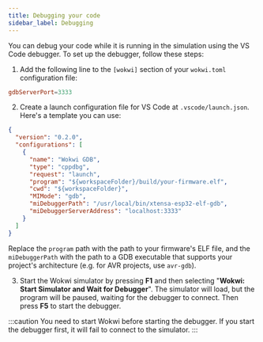 ```yaml
---
title: Debugging your code
sidebar_label: Debugging
---
```


You can debug your code while it is running in the simulation using the VS Code debugger. To set up the debugger, follow these steps:

1. Add the following line to the `[wokwi]` section of your `wokwi.toml` configuration file:

```toml
gdbServerPort=3333
```

2. Create a launch configuration file for VS Code at `.vscode/launch.json`. Here's a template you can use:

```json
{
  "version": "0.2.0",
  "configurations": [
    {
      "name": "Wokwi GDB",
      "type": "cppdbg",
      "request": "launch",
      "program": "${workspaceFolder}/build/your-firmware.elf",
      "cwd": "${workspaceFolder}",
      "MIMode": "gdb",
      "miDebuggerPath": "/usr/local/bin/xtensa-esp32-elf-gdb",
      "miDebuggerServerAddress": "localhost:3333"
    }
  ]
}
```

Replace the `program` path with the path to your firmware's ELF file, and the `miDebuggerPath` with the path to a GDB executable that supports your project's architecture (e.g. for AVR projects, use `avr-gdb`).

3. Start the Wokwi simulator by pressing **F1** and then selecting "**Wokwi: Start Simulator and Wait for Debugger**". The simulator will load, but the program will be paused, waiting for the debugger to connect. Then press **F5** to start the debugger.

:::caution
You need to start Wokwi before starting the debugger. If you start the debugger first, it will fail to connect to the simulator.
:::
